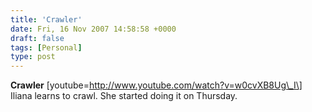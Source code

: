```yaml
---
title: 'Crawler'
date: Fri, 16 Nov 2007 14:58:58 +0000
draft: false
tags: [Personal]
type: post
---
```


**Crawler** \[youtube=http://www.youtube.com/watch?v=w0cvXB8Ug\_I\] Iliana learns to crawl. She started doing it on Thursday.
